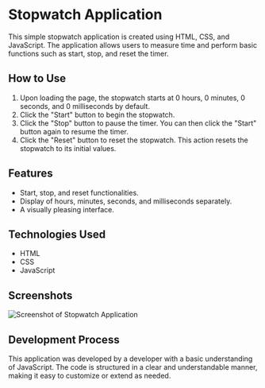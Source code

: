 # Stopwatch Application

This simple stopwatch application is created using HTML, CSS, and JavaScript. The application allows users to measure time and perform basic functions such as start, stop, and reset the timer.

## How to Use

1. Upon loading the page, the stopwatch starts at 0 hours, 0 minutes, 0 seconds, and 0 milliseconds by default.
2. Click the "Start" button to begin the stopwatch.
3. Click the "Stop" button to pause the timer. You can then click the "Start" button again to resume the timer.
4. Click the "Reset" button to reset the stopwatch. This action resets the stopwatch to its initial values.

## Features

- Start, stop, and reset functionalities.
- Display of hours, minutes, seconds, and milliseconds separately.
- A visually pleasing interface.

## Technologies Used

- HTML
- CSS
- JavaScript


## Screenshots

![Screenshot of Stopwatch Application](./img/stopwatch.gif)

## Development Process

This application was developed by a developer with a basic understanding of JavaScript. The code is structured in a clear and understandable manner, making it easy to customize or extend as needed.

